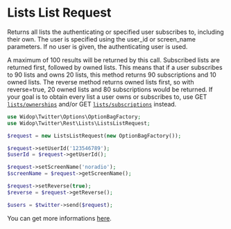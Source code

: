 # Lists List Request

Returns all lists the authenticating or specified user subscribes to, including their own. The user is specified using
the user_id or screen_name parameters. If no user is given, the authenticating user is used.

A maximum of 100 results will be returned by this call. Subscribed lists are returned first, followed by owned lists.
This means that if a user subscribes to 90 lists and owns 20 lists, this method returns 90 subscriptions and 10 owned
lists. The reverse method returns owned lists first, so with reverse=true, 20 owned lists and 80 subscriptions would be
returned. If your goal is to obtain every list a user owns or subscribes to, use GET [`lists/ownerships`](ownerships.md)
and/or GET [`lists/subscriptions`](subscriptions.md) instead.

``` php
use Widop\Twitter\Options\OptionBagFactory;
use Widop\Twitter\Rest\Lists\ListsListRequest;

$request = new ListsListRequest(new OptionBagFactory());

$request->setUserId('123546789');
$userId = $request->getUserId();

$request->setScreenName('noradio');
$screenName = $request->getScreenName();

$request->setReverse(true);
$reverse = $request->getReverse();

$users = $twitter->send($request);
```

You can get more informations [here](https://dev.twitter.com/docs/api/1.1/get/lists/list).
